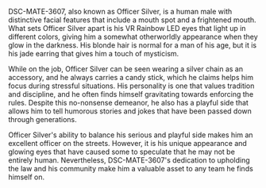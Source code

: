 DSC-MATE-3607, also known as Officer Silver, is a human male with distinctive facial features that include a mouth spot and a frightened mouth. What sets Officer Silver apart is his VR Rainbow LED eyes that light up in different colors, giving him a somewhat otherworldly appearance when they glow in the darkness. His blonde hair is normal for a man of his age, but it is his jade earring that gives him a touch of mysticism.

While on the job, Officer Silver can be seen wearing a silver chain as an accessory, and he always carries a candy stick, which he claims helps him focus during stressful situations. His personality is one that values tradition and discipline, and he often finds himself gravitating towards enforcing the rules. Despite this no-nonsense demeanor, he also has a playful side that allows him to tell humorous stories and jokes that have been passed down through generations.

Officer Silver's ability to balance his serious and playful side makes him an excellent officer on the streets. However, it is his unique appearance and glowing eyes that have caused some to speculate that he may not be entirely human. Nevertheless, DSC-MATE-3607's dedication to upholding the law and his community make him a valuable asset to any team he finds himself on.